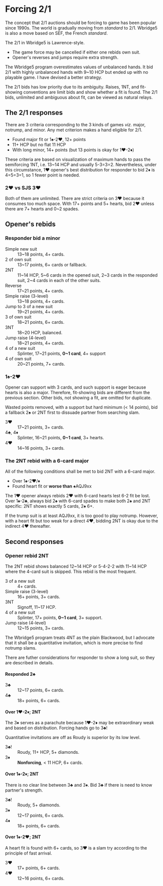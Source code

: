 Forcing 2/1
===========
The concept that 2/1 auctions should be forcing to game has been popular since
1990s.  The world is gradually moving from *standard* to 2/1.  Wbridge5 is also
a move based on SEF, the French *standard*.  

The 2/1 in Wbridge5 is Lawrence-style.

* The game force may be cancelled if either one rebids own suit.
* Opener's reverses and jumps require extra strength.

The Wbridge5 program overestimates values of unbalanced hands.  It bid 2/1 with
highly unbalanced hands with 9~10 HCP but ended up with no playable game.  I
have devised a better strategy.

The 2/1 bids has low priority due to its ambiguity.  Raises, 1NT, and
fit-showing conventions are limit bids and show whether a fit is found.  The
2/1 bids, unlimited and ambiguous about fit, can be viewed as natural relays.

The 2/1 responses
-----------------
There are 3 criteria corresponding to the 3 kinds of games *viz.* major,
notrump, and minor.  Any met criterion makes a hand eligible for 2/1.

* Found major fit or 1♠-2♥, 12+ points
* 11+ HCP but no flat 11 HCP
* With long minor, 14+ points (but 13 points is okay for 1♥-2♦)

These criteria are based on visualization of maximum hands to pass the
semiforcing 1NT, i.e. 13~14 HCP and usually 5-3=3=2.  Nevertheless, under this
circumstance, 1♥ opener's best distribution for responder to bid 2♦ is 4=5=3=1,
so 1 fewer point is needed.

### 2♥ vs SJS 3♥ ###
Both of them are unlimited.  There are strict criteria on 3♥ because it
consumes too much space.  With 17+ points and 5+ hearts, bid 2♥ unless there
are 7+ hearts and 0~2 spades.

Opener's rebids
---------------
### Responder bid a minor ###
<dl>
  <dt>Simple new suit</dt>
  <dd>13~18 points, 4+ cards.</dd>

  <dt>2 of own suit</dt>
  <dd>13~17 points, 6+ cards or fallback.</dd>

  <dt>2NT</dt>
  <dd>11~14 HCP, 5~6 cards in the opened suit, 2~3 cards in the responded suit, 2~4 cards in each of the other suits.</dd>

  <dt>Reverse</dt>
  <dd>17~21 points, 4+ cards.</dd>

  <dt>Simple raise (3-level)</dt>
  <dd>13~18 points, 4+ cards.</dd>

  <dt>Jump to 3 of a new suit</dt>
  <dd>19~21 points, 4+ cards.</dd>

  <dt>3 of own suit</dt>
  <dd>18~21 points, 6+ cards.</dd>

  <dt>3NT</dt>
  <dd>18~20 HCP, balanced.</dd>

  <dt>Jump raise (4-level)</dt>
  <dd>18~21 points, 4+ cards.</dd>

  <dt>4 of a new suit</dt>
  <dd>Splinter, 17~21 points, <strong>0~1 card</strong>, 4+ support</dd>

  <dt>4 of own suit</dt>
  <dd>20~21 points, 7+ cards.</dd>
</dl>

### 1♠-2♥ ###
Opener can support with 3 cards, and such support is eager because hearts is
also a major.  Therefore, fit-showing bids are different from the previous
section.  Other bids, not showing a fit, are omitted for duplicate.

Wasted points removed, with a support but hard minimum (< 14 points), bid a
fallback 2♠ or 2NT first to dissuade partner from searching slam.

<dl>
  <dt>3♥</dt>
  <dd>17~21 points, 3+ cards.</dd>

  <dt>4♣, 4♦</dt>
  <dd>Splinter, 16~21 points, <strong>0~1 card</strong>, 3+ hearts.</dd>

  <dt>4♥</dt>
  <dd>14~16 points, 3+ cards.</dd>
</dl>

### The 2NT rebid with a 6-card major ###
All of the following conditions shall be met to bid 2NT with a 6-card major.

* Over 1♠-2♥/♦
* Found heart fit or **worse than** ♠AQJ9xx

The 1♥ opener always rebids 2♥ with 6-card hearts lest 6-2 fit be lost.
Over 1♠-2♣, always bid 2♠ with 6-card spades to make both 2♠ and 2NT specific:
2NT shows exactly 5 cards, 2♠ 6+.

If the trump suit is at least AQJ9xx, it is too good to play notrump.  However,
with a heart fit but too weak for a direct 4♥, bidding 2NT is okay due to the
indirect 4♥ thereafter.

Second responses
----------------
### Opener rebid 2NT ###
The 2NT rebid shows balanced 12~14 HCP or 5-4-2-2 with 11~14 HCP where the
4-card suit is skipped.  This rebid is the most frequent.

<dl>
  <dt>3 of a new suit</dt>
  <dd>4+ cards.</dd>

  <dt>Simple raise (3-level)</dt>
  <dd>16+ points, 3+ cards.</dd>

  <dt>3NT</dt>
  <dd>Signoff, 11~17 HCP.</dd>

  <dt>4 of a new suit</dt>
  <dd>Splinter, 17+ points, <strong>0~1 card</strong>, 3+ support.</dd>

  <dt>Jump raise (4-level)</dt>
  <dd>12~15 points, 3+ cards.</dd>
</dl>

The Wbridge5 program treats 4NT as the plain Blackwood, but I advocate that it
shall be a quantitative invitation, which is more precise to find notrump
slams.

There are futher considerations for responder to show a long suit, so they are
described in details.

#### Responded 2♣ ####
<dl>
  <dt>3♣</dt>
  <dd>12~17 points, 6+ cards.</dd>

  <dt>4♣</dt>
  <dd>18+ points, 6+ cards.</dd>
</dl>

#### Over 1♥-2♦; 2NT ####
The 3♦ serves as a parachute because 1♥-2♦ may be extraordinary weak and based
on distribution.  Forcing hands go to 3♣!

Quantitative invitations are off as Roudy is superior by its low level.

<dl>
  <dt>3♣!</dt>
  <dd>Roudy, 11+ HCP, 5+ diamonds.</dd>

  <dt>3♦</dt>
  <dd><strong>Nonforcing</strong>, < 11 HCP, 6+ cards.</dd>
</dl>

#### Over 1♠-2♦; 2NT ####
There is no clear line between 3♣ and 3♦.  Bid 3♣ if there is need to know
partner's strength.

<dl>
  <dt>3♣!</dt>
  <dd>Roudy, 5+ diamonds.</dd>

  <dt>3♦</dt>
  <dd>12~17 points, 6+ cards.</dd>

  <dt>4♦</dt>
  <dd>18+ points, 6+ cards.</dd>
</dl>

#### Over 1♠-2♥; 2NT ####
A heart fit is found with 6+ cards, so 3♥ is a slam try according to the
principle of fast arrival.

<dl>
  <dt>3♥</dt>
  <dd>17+ points, 6+ cards.</dd>

  <dt>4♥</dt>
  <dd>12~16 points, 6+ cards.</dd>
</dl>
